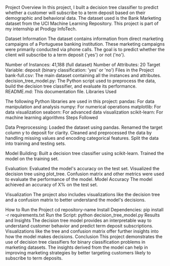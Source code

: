 Project Overview
In this project, I built a decision tree classifier to predict whether a customer will subscribe to a term deposit based on their demographic and behavioral data. The dataset used is the Bank Marketing dataset from the UCI Machine Learning Repository. This project is part of my internship at Prodigy InfoTech.

Dataset Information
The dataset contains information from direct marketing campaigns of a Portuguese banking institution. These marketing campaigns were primarily conducted via phone calls. The goal is to predict whether the client will subscribe to a term deposit ('yes') or not ('no').

Number of Instances: 41,188 (full dataset)
Number of Attributes: 20
Target Variable: deposit (binary classification: 'yes' or 'no')
Files in the Project
bank-full.csv: The main dataset containing all the instances and attributes.
decision_tree_model.py: The Python script used to preprocess the data, build the decision tree classifier, and evaluate its performance.
README.md: This documentation file.
Libraries Used

The following Python libraries are used in this project:
pandas: For data manipulation and analysis
numpy: For numerical operations
matplotlib: For data visualization
seaborn: For advanced data visualization
scikit-learn: For machine learning algorithms
Steps Followed

Data Preprocessing:
Loaded the dataset using pandas.
Renamed the target column y to deposit for clarity.
Cleaned and preprocessed the data by handling missing values and encoding categorical features.
Split the data into training and testing sets.

Model Building:
Built a decision tree classifier using scikit-learn.
Trained the model on the training set.

Evaluation:
Evaluated the model's accuracy on the test set.
Visualized the decision tree using plot_tree.
Confusion matrix and other metrics were used to evaluate the performance of the model.
Model Accuracy
The model achieved an accuracy of X% on the test set.

Visualization
The project also includes visualizations like the decision tree and a confusion matrix to better understand the model's decisions.

How to Run the Project
cd repository-name
Install Dependencies:
pip install -r requirements.txt
Run the Script:
python decision_tree_model.py
Results and Insights
The decision tree model provides an interpretable way to understand customer behavior and predict term deposit subscriptions.
Visualizations like the tree and confusion matrix offer further insights into how the model makes decisions.
Conclusion
This project demonstrates the use of decision tree classifiers for binary classification problems in marketing datasets. The insights derived from the model can help in improving marketing strategies by better targeting customers likely to subscribe to term deposits.

